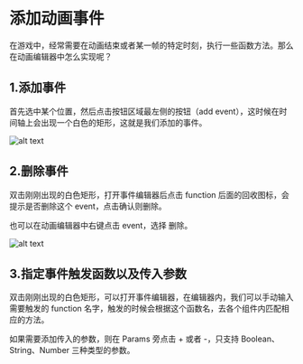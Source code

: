 
# 添加动画事件
在游戏中，经常需要在动画结束或者某一帧的特定时刻，执行一些函数方法。那么在动画编辑器中怎么实现呢？

## 1.添加事件
首先选中某个位置，然后点击按钮区域最左侧的按钮（add event），这时候在时间轴上会出现一个白色的矩形，这就是我们添加的事件。

![alt text](https://docs.cocos.com/creator/2.4/manual/assets/button.BvujKvJW.png)


## 2.删除事件
双击刚刚出现的白色矩形，打开事件编辑器后点击 function 后面的回收图标，会提示是否删除这个 event，点击确认则删除。

也可以在动画编辑器中右键点击 event，选择 删除。

![alt text](https://docs.cocos.com/creator/2.4/manual/assets/delete.RhDuAmCQ.jpg)

## 3.指定事件触发函数以及传入参数
双击刚刚出现的白色矩形，可以打开事件编辑器，在编辑器内，我们可以手动输入需要触发的 function 名字，触发的时候会根据这个函数名，去各个组件内匹配相应的方法。

如果需要添加传入的参数，则在 Params 旁点击 + 或者 -，只支持 Boolean、String、Number 三种类型的参数。
